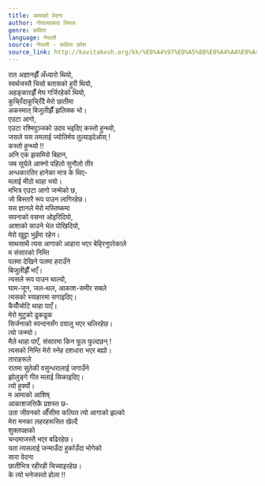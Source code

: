 ```yaml
---
title: आमाको वेदना
author: गोपालप्रसाद रिमाल
genre: कविता
language: नेपाली
source: नेपाली - कविता कोश
source_link: http://kavitakosh.org/kk/%E0%A4%97%E0%A5%8B%E0%A4%AA%E0%A4%BE%E0%A4%B2%E0%A4%AA%E0%A5%8D%E0%A4%B0%E0%A4%B8%E0%A4%BE%E0%A4%A6_%E0%A4%B0%E0%A4%BF%E0%A4%AE%E0%A4%BE%E0%A4%B2
---
```


रात अज्ञानझैँ अँध्यारो थियो,  
स्वर्थजस्तै चिसो बतासको हुरी थियो,  
अहङ्कारझैँ मेघ गर्जिरहेको थियो,  
कुचि्रँदाकुचि्रँदै मेरो छातीमा  
अकस्मात् बिजुलीझैँ झलिक्क भो।  
एउटा आगो,  
एउटा रश्मिपुञ्जको उदय भइदिए कस्तो हुन्थ्यो,  
जसले यस तमलाई ज्योतिर्मय तुल्याइदेओस् !  
कस्तो हुन्थ्यो !!  
अनि एक झसमिसे बिहान,  
जब सूर्यले आफ्नो पहिलो सुनौलो तीर  
अन्धकारतिर हानेका मात्र के थिए-  
मलाई मीठो थाहा भयो।  
मभित्र एउटा आगो जन्मेको छ,  
जो बिस्तारै रूप पाउन लागिरहेछ।  
यस ज्ञानले मेरो मस्तिष्कमा  
सपनाको वसन्त ओइरिदियो,  
आशाको साउने भेल पोखिदियो,  
मेरो खुट्टा भुइँमा रहेन।  
साथसाथै त्यस आगाको आहारा भएर बेहि्रनुपरेकाले  
म संसारको निम्ति  
पलमा देखिने पलमा हराउँने  
बिजुलीझैँ भएँ।  
त्यसले रूप पाउन थाल्यो,  
घाम-जून, जल-थल, आकाश-समीर सबले  
त्यसको स्याहारमा सगाइदिए।  
कैयौँचोटि थाहा पाएँ।  
मेरो मुटुको ढुकढुक  
सिर्जनाको स्पन्दनसँग दयालु भएर चलिरहेछ।  
त्यो जन्म्यो।  
मैले थाहा पाएँ, संसारमा किन फूल फुल्दछन् !  
त्यसको निम्ति मेरो स्नेह दशधारा भएर बह्यो।  
ताराहरूले  
रातमा सुतेकी वसुन्धरालाई जगाउँने  
झोलुङ्गे गीत मलाई सिकाइदिए।  
त्यो हुर्क्यो।  
म आमाको आशिष्  
आकाशजत्तिकै प्रशस्त छ-  
उता जीवनको औँसीमा कल्पित त्यो आगाको झल्को  
मेरा मनका लहरहरूसित खेल्दै  
शुक्लपक्षको  
चन्दमाजस्तै भएर बढिरहेछ।  
यता त्यसलाई जन्माउँदा हुर्काउँदा भोगेको  
सारा वेदना  
छातीभित्र रहीरही चिच्याइरहेछ।  
के त्यो भनेजस्तो होला !!
